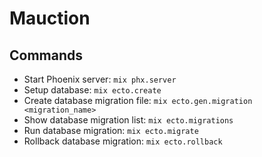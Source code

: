 # Mauction

## Commands

- Start Phoenix server: `mix phx.server`
- Setup database: `mix ecto.create`
- Create database migration file: `mix ecto.gen.migration <migration_name>`
- Show database migration list: `mix ecto.migrations`
- Run database migration: `mix ecto.migrate`
- Rollback database migration: `mix ecto.rollback`
